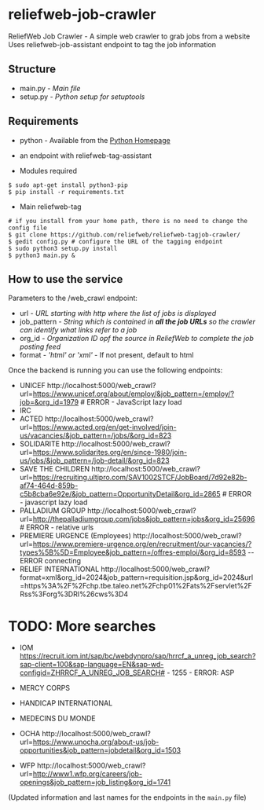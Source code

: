 # reliefweb-job-crawler
ReliefWeb Job Crawler - A simple web crawler to grab jobs from a website
Uses reliefweb-job-assistant endpoint to tag the job information


## Structure

- main.py - *Main file* 
- setup.py - *Python setup for setuptools*

## Requirements

- python - Available from the [Python Homepage](https://www.python.org/)
- an endpoint with reliefweb-tag-assistant


- Modules required

```
$ sudo apt-get install python3-pip
$ pip install -r requirements.txt

```

- Main reliefweb-tag 

```
# if you install from your home path, there is no need to change the config file
$ git clone https://github.com/reliefweb/reliefweb-tagjob-crawler/
$ gedit config.py # configure the URL of the tagging endpoint 
$ sudo python3 setup.py install
$ python3 main.py &
```

## How to use the service

Parameters to the /web_crawl endpoint:

- url - *URL starting with http where the list of jobs is displayed*
- job_pattern - *String which is contained in **all the job URLs** so the crawler can identify what links refer to a 
job*
- org_id - *Organization ID opf the source in ReliefWeb to complete the job posting feed*
- format - *'html' or 'xml'* - If not present, default to html 

Once the backend is running you can use the following endpoints:

- UNICEF http://localhost:5000/web_crawl?url=https://www.unicef.org/about/employ/&job_pattern=/employ/?job=&org_id=1979 # ERROR - JavaScript lazy load
- IRC
- ACTED http://localhost:5000/web_crawl?url=https://www.acted.org/en/get-involved/join-us/vacancies/&job_pattern=/jobs/&org_id=823
- SOLIDARITE http://localhost:5000/web_crawl?url=https://www.solidarites.org/en/since-1980/join-us/jobs/&job_pattern=/job-detail/&org_id=823
- SAVE THE CHILDREN http://localhost:5000/web_crawl?url=https://recruiting.ultipro.com/SAV1002STCF/JobBoard/7d92e82b-af74-464d-859b-c5b8cba6e92e/&job_pattern=OpportunityDetail&org_id=2865 # ERROR - javascript lazy load
- PALLADIUM GROUP http://localhost:5000/web_crawl?url=http://thepalladiumgroup.com/jobs&job_pattern=jobs&org_id=25696 # ERROR - relative urls
- PREMIERE URGENCE (Employees) http://localhost:5000/web_crawl?url=https://www.premiere-urgence.org/en/recruitment/our-vacancies/?types%5B%5D=Employee&job_pattern=/offres-emploi/&org_id=8593 -- ERROR connecting
- RELIEF INTERNATIONAL http://localhost:5000/web_crawl?format=xml&org_id=2024&job_pattern=requisition.jsp&org_id=2024&url=https%3A%2F%2Fchp.tbe.taleo.net%2Fchp01%2Fats%2Fservlet%2FRss%3Forg%3DRI%26cws%3D4

# TODO: More searches
- IOM https://recruit.iom.int/sap/bc/webdynpro/sap/hrrcf_a_unreg_job_search?sap-client=100&sap-language=EN&sap-wd-configid=ZHRRCF_A_UNREG_JOB_SEARCH# - 1255 - ERROR: ASP 
- MERCY CORPS
- HANDICAP INTERNATIONAL
- MEDECINS DU MONDE

- OCHA http://localhost:5000/web_crawl?url=https://www.unocha.org/about-us/job-opportunities&job_pattern=jobdetail&org_id=1503
- WFP http://localhost:5000/web_crawl?url=http://www1.wfp.org/careers/job-openings&job_pattern=job_listing&org_id=1741


(Updated information and last names for the endpoints in the ```main.py``` file)
